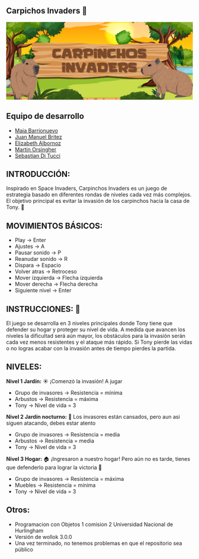 ## **Carpichos Invaders** :beaver:


![logo](/assets/logo.png)

## Equipo de desarrollo

- [Maia Barrionuevo](https://github.com/maia-ab)
- [Juan Manuel Britez](https://github.com/Juanmabritez)
- [Elizabeth Albornoz](https://github.com/elielizabeth)
- [Martin Orsingher](https://github.com/Martin-Orsingher)
- [Sebastian Di Tucci](https://github.com/sebastianditucci)

## INTRODUCCIÓN:
Inspirado en Space Invaders, Carpinchos Invaders es un juego de estrategia basado en diferentes rondas de niveles cada vez más complejos. El objetivo principal es evitar la invasión de los carpinchos hacia la casa de Tony. :boy: 

## MOVIMIENTOS BÁSICOS:   
- Play → Enter
- Ajustes → A
- Pausar sonido → P
- Reanudar sonido → R
- Dispara → Espacio
- Volver atras → Retroceso
- Mover izquierda → Flecha izquierda
- Mover derecha → Flecha derecha
- Siguiente nivel → Enter

## INSTRUCCIONES: :scroll: 
El juego se desarrolla en 3 niveles principales donde Tony tiene que defender su hogar y proteger su nivel de vida.
A medida que avancen los niveles la dificultad será aún mayor, los obstáculos para la invasión serán cada vez menos resistentes y el ataque más rápido. 
Si Tony pierde las vidas o no logras acabar con la invasión antes de tiempo pierdes la partida.

## NIVELES:
**Nivel 1 Jardín:** :sunny: 
¡Comenzó la invasión! A jugar
- Grupo de invasores → Resistencia = mínima
- Arbustos → Resistencia = máxima
- Tony  → Nivel de vida = 3

**Nivel 2 Jardín nocturno:** :crescent_moon: 
Los invasores están cansados, pero aun asi siguen atacando, debes estar atento
- Grupo de invasores → Resistencia = media
- Arbustos → Resistencia = media
- Tony  → Nivel de vida = 3

**Nivel 3 Hogar:** :house: 
¡Ingresaron a nuestro hogar! Pero aún no es tarde, tienes que defenderlo para lograr la victoria :1st_place_medal:
- Grupo de invasores → Resistencia = máxima
- Muebles → Resistencia = mínima
- Tony  → Nivel de vida = 3

## Otros:
- Programacion con Objetos 1 comision 2 Universidad Nacional de Hurlingham
- Versión de wollok 3.0.0
- Una vez terminado, no tenemos problemas en que el repositorio sea público
